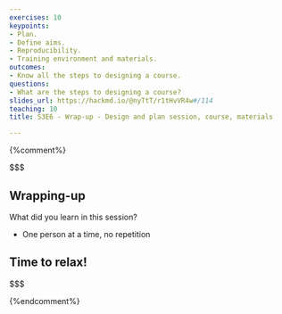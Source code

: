```yaml
---
exercises: 10
keypoints:
- Plan.
- Define aims.
- Reproducibility.
- Training environment and materials.
outcomes:
- Know all the steps to designing a course.
questions:
- What are the steps to designing a course?
slides_url: https://hackmd.io/@nyTtT/r1tHvVR4w#/114
teaching: 10
title: S3E6 - Wrap-up - Design and plan session, course, materials

---
```




{%comment%}



$$$
## Wrapping-up

What did you learn in this session?
- One person at a time, no repetition


## Time to relax!
$$$


{%endcomment%}

